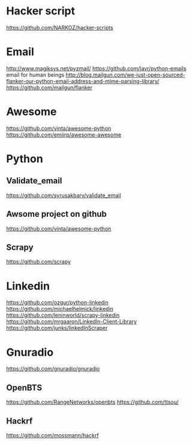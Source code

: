 Hacker script
=============
https://github.com/NARKOZ/hacker-scripts


Email
=====
http://www.magiksys.net/pyzmail/
https://github.com/lavr/python-emails
email for human beings
http://blog.mailgun.com/we-just-open-sourced-flanker-our-python-email-address-and-mime-parsing-library/
https://github.com/mailgun/flanker


Awesome
=======
https://github.com/vinta/awesome-python
https://github.com/emijrp/awesome-awesome

Python
======

Validate_email
--------------
https://github.com/syrusakbary/validate_email

Awsome project on github
------------------------
https://github.com/vinta/awesome-python

Scrapy
------
https://github.com/scrapy

Linkedin
=======
https://github.com/ozgur/python-linkedin
https://github.com/michaelhelmick/linkedin
https://github.com/leninworld/scrapy-linkedin
https://github.com/mrgaaron/LinkedIn-Client-Library
https://github.com/junks/linkedInScraper


Gnuradio
========
https://github.com/gnuradio/gnuradio

OpenBTS
-------
https://github.com/RangeNetworks/openbts
https://github.com/ttsou/


Hackrf
------
https://github.com/mossmann/hackrf
